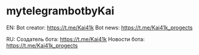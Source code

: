 # mytelegrambotbyKai

EN:
Bot creator: https://t.me/Kai41k
Bot news: https://t.me/Kai41k_progects

RU:
Создатель бота: https://t.me/Kai41k
Новости бота: https://t.me/Kai41k_progects
